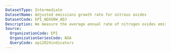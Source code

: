 ```yaml
---
DatasetType: Intermediate
DatasetName: Adjusted emissions growth rate for nitrous oxides
DatasetCode: EPI_NOXGRW_ADJ
Description: We measure the average annual rate of nitrogen oxides emissions over the years 2013 to 2022 and adjust for economic trends to isolate change due to policy effort rather than economic fluctuation. A score of 100 indicates a country is cutting emissions by ≥3.94% per year
Source:
  OrganizationCode: EPI
  OrganizationSeriesCode: NXA
  QueryCode: epi2024indicators
---
```

